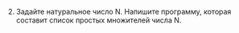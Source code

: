 2. Задайте натуральное число N. Напишите программу, которая составит список простых множителей числа N.